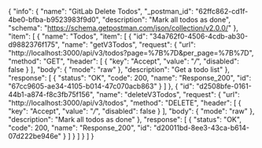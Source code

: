 {
  "info": {
    "name": "GitLab Delete Todos",
    "_postman_id": "62ffc862-cd1f-4be0-bfba-b9523983f9d0",
    "description": "Mark all todos as done",
    "schema": "https://schema.getpostman.com/json/collection/v2.0.0/"
  },
  "item": [
    {
      "name": "Todos",
      "item": [
        {
          "id": "34a762f0-4506-4cdb-ab30-d9882376f175",
          "name": "getV3Todos",
          "request": {
            "url": "http://localhost:3000/api/v3/todos?page=%7B%7D&per_page=%7B%7D",
            "method": "GET",
            "header": [
              {
                "key": "Accept",
                "value": "*/*",
                "disabled": false
              }
            ],
            "body": {
              "mode": "raw"
            },
            "description": "Get a todo list"
          },
          "response": [
            {
              "status": "OK",
              "code": 200,
              "name": "Response_200",
              "id": "67cc9605-ae34-4105-b014-47c070acb863"
            }
          ]
        },
        {
          "id": "d2508bfe-0161-44b1-a874-f8c3fb75f156",
          "name": "deleteV3Todos",
          "request": {
            "url": "http://localhost:3000/api/v3/todos",
            "method": "DELETE",
            "header": [
              {
                "key": "Accept",
                "value": "*/*",
                "disabled": false
              }
            ],
            "body": {
              "mode": "raw"
            },
            "description": "Mark all todos as done"
          },
          "response": [
            {
              "status": "OK",
              "code": 200,
              "name": "Response_200",
              "id": "d20011bd-8ee3-43ca-b614-07d222be946e"
            }
          ]
        }
      ]
    }
  ]
}